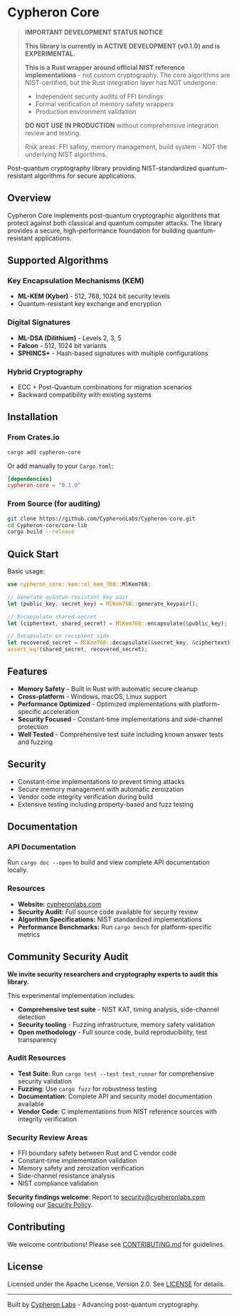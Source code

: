 # Cypheron Core

> **IMPORTANT DEVELOPMENT STATUS NOTICE**
> 
> **This library is currently in ACTIVE DEVELOPMENT (v0.1.0) and is EXPERIMENTAL.**
> 
> **This is a Rust wrapper around official NIST reference implementations** - not custom cryptography.
> The core algorithms are NIST-certified, but the Rust integration layer has NOT undergone:
> - Independent security audits of FFI bindings
> - Formal verification of memory safety wrappers
> - Production environment validation
> 
> **DO NOT USE IN PRODUCTION** without comprehensive integration review and testing.
> 
> Risk areas: FFI safety, memory management, build system - NOT the underlying NIST algorithms.

Post-quantum cryptography library providing NIST-standardized quantum-resistant algorithms for secure applications.

## Overview

Cypheron Core implements post-quantum cryptographic algorithms that protect against both classical and quantum computer attacks. The library provides a secure, high-performance foundation for building quantum-resistant applications.

## Supported Algorithms

### Key Encapsulation Mechanisms (KEM)
- **ML-KEM (Kyber)** - 512, 768, 1024 bit security levels
- Quantum-resistant key exchange and encryption

### Digital Signatures  
- **ML-DSA (Dilithium)** - Levels 2, 3, 5
- **Falcon** - 512, 1024 bit variants
- **SPHINCS+** - Hash-based signatures with multiple configurations

### Hybrid Cryptography
- ECC + Post-Quantum combinations for migration scenarios
- Backward compatibility with existing systems

## Installation

### From Crates.io
```bash
cargo add cypheron-core
```

Or add manually to your `Cargo.toml`:
```toml
[dependencies]
cypheron-core = "0.1.0"
```

### From Source (for auditing)
```bash
git clone https://github.com/CypheronLabs/Cypheron-core.git
cd Cypheron-core/core-lib
cargo build --release
```

## Quick Start

Basic usage:
```rust
use cypheron_core::kem::ml_kem_768::MlKem768;

// Generate quantum-resistant key pair
let (public_key, secret_key) = MlKem768::generate_keypair();

// Encapsulate shared secret
let (ciphertext, shared_secret) = MlKem768::encapsulate(&public_key);

// Decapsulate on recipient side
let recovered_secret = MlKem768::decapsulate(&secret_key, &ciphertext);
assert_eq!(shared_secret, recovered_secret);
```

## Features

- **Memory Safety** - Built in Rust with automatic secure cleanup
- **Cross-platform** - Windows, macOS, Linux support
- **Performance Optimized** - Optimized implementations with platform-specific acceleration
- **Security Focused** - Constant-time implementations and side-channel protection
- **Well Tested** - Comprehensive test suite including known answer tests and fuzzing

## Security

- Constant-time implementations to prevent timing attacks
- Secure memory management with automatic zeroization
- Vendor code integrity verification during build
- Extensive testing including property-based and fuzz testing

## Documentation

### API Documentation
Run `cargo doc --open` to build and view complete API documentation locally.

### Resources
- **Website:** [cypheronlabs.com](https://cypheronlabs.com/)
- **Security Audit:** Full source code available for security review
- **Algorithm Specifications:** NIST standardized implementations
- **Performance Benchmarks:** Run `cargo bench` for platform-specific metrics

## Community Security Audit

**We invite security researchers and cryptography experts to audit this library.**

This experimental implementation includes:
- **Comprehensive test suite** - NIST KAT, timing analysis, side-channel detection
- **Security tooling** - Fuzzing infrastructure, memory safety validation
- **Open methodology** - Full source code, build reproducibility, test transparency

### Audit Resources
- **Test Suite**: Run `cargo test --test test_runner` for comprehensive security validation
- **Fuzzing**: Use `cargo fuzz` for robustness testing
- **Documentation**: Complete API and security model documentation available
- **Vendor Code**: C implementations from NIST reference sources with integrity verification

### Security Review Areas
- FFI boundary safety between Rust and C vendor code
- Constant-time implementation validation
- Memory safety and zeroization verification
- Side-channel resistance analysis
- NIST compliance validation

**Security findings welcome**: Report to security@cypheronlabs.com following our [Security Policy](SECURITY.md).

## Contributing

We welcome contributions! Please see [CONTRIBUTING.md](CONTRIBUTING.md) for guidelines.

## License

Licensed under the Apache License, Version 2.0. See [LICENSE](LICENSE) for details.

---

Built by [Cypheron Labs](https://cypheronlabs.com/) - Advancing post-quantum cryptography.